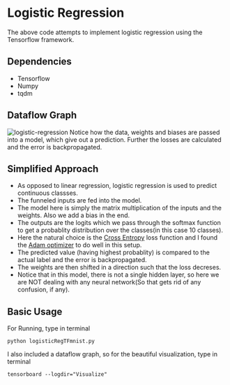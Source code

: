 # Logistic Regression
The above code attempts to implement logistic regression using the Tensorflow framework.

## Dependencies
* Tensorflow
* Numpy
* tqdm

## Dataflow Graph
![logistic-regression](https://user-images.githubusercontent.com/34591573/34303575-048a3aaa-e75c-11e7-83b7-4675a0a88eae.png)
Notice how the data, weights and biases are passed into a model, which give out a prediction. Further the losses are calculated and the error is backpropagated.

## Simplified Approach
* As opposed to linear regression, logistic regression is used to predict continuous classses.
* The funneled inputs are fed into the model.
* The model here is simply the matrix multiplication of the inputs and the weights. Also we add a bias in the end.
* The outputs are the logits which we pass through the softmax function to get a probablity distribution over the classes(in this case 10 classes).
* Here the natural choice is the [Cross Entropy](https://rdipietro.github.io/friendly-intro-to-cross-entropy-loss/) loss function and I found the [Adam optimizer](https://www.tensorflow.org/api_docs/python/tf/train/AdamOptimizer) to do well in this setup.
* The predicted value (having highest probablity) is compared to the actual label and the error is backpropagated.
* The weights are then shifted in a direction such that the loss decreses.
* Notice that in this model, there is not a single hidden layer, so here we are NOT dealing with any neural network(So that gets rid of any confusion, if any).

## Basic Usage
For Running, type in terminal
```
python logisticRegTFmnist.py
```
I also included a dataflow graph, so for the beautiful visualization, type in terminal
```
tensorboard --logdir="Visualize"
```